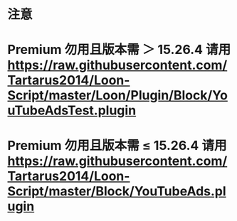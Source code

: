 # 注意

# Premium 勿用且版本需 ＞ 15.26.4 请用 https://raw.githubusercontent.com/Tartarus2014/Loon-Script/master/Loon/Plugin/Block/YouTubeAdsTest.plugin

# Premium 勿用且版本需 ≤ 15.26.4 请用 https://raw.githubusercontent.com/Tartarus2014/Loon-Script/master/Block/YouTubeAds.plugin
